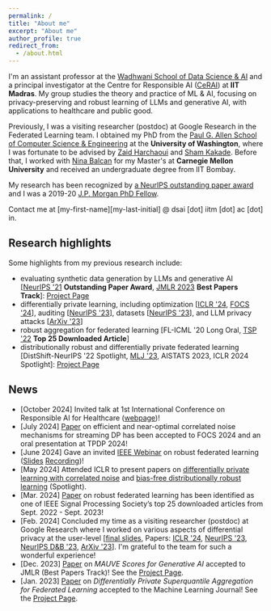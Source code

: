 ```yaml
---
permalink: /
title: "About me"
excerpt: "About me"
author_profile: true
redirect_from: 
  - /about.html
---
```


I'm an assistant professor at the [Wadhwani School of Data Science & AI](https://wsai.iitm.ac.in/) and a principal investigator at the Centre for Responsible AI ([CeRAI](https://cerai.iitm.ac.in/)) at **IIT Madras**. 
My group studies the theory and practice of ML & AI, focusing on privacy-preserving and robust learning of LLMs and generative AI, with applications to healthcare and public good.

Previously, I was a visiting researcher (postdoc) at Google Research in the Federated Learning team. I obtained my PhD from the [Paul G. Allen School of Computer Science & Engineering](https://www.cs.washington.edu/) at the **University of Washington**,
where I was fortunate to be advised by [Zaid Harchaoui](http://faculty.washington.edu/zaid/) and [Sham Kakade](https://sham.seas.harvard.edu/).
Before that, I worked with [Nina Balcan](http://www.cs.cmu.edu/~ninamf/) for my Master's at **Carnegie Mellon University** and received an undergraduate degree from IIT Bombay.

My research has been recognized by [a NeurIPS outstanding paper award](https://news.cs.washington.edu/2022/02/28/allen-school-and-ai2-researchers-paint-the-neurips-conference-mauve-and-take-home-an-outstanding-paper-award/) and I was a 2019-20 [J.P. Morgan PhD Fellow](https://www.jpmorgan.com/country/US/en/technology/ai/awards/phd-fellowship-award-recipients).

Contact me at [my-first-name][my-last-initial] @ dsai [dot] iitm [dot] ac [dot] in.

## Research highlights

Some highlights from my previous research include:

- evaluating synthetic data generation by LLMs and generative AI [[NeurIPS '21](https://arxiv.org/pdf/2102.01454.pdf) **Outstanding Paper Award**, [JMLR 2023](https://www.jmlr.org/papers/volume24/23-0023/23-0023.pdf) **Best Papers Track**]: [Project Page](https://krishnap25.github.io/mauve-overview/)
- differentially private learning, including optimization [[ICLR '24](https://arxiv.org/pdf/2310.06771.pdf), [FOCS '24](https://arxiv.org/pdf/2404.16706)], auditing [[NeurIPS '23](https://openreview.net/pdf?id=mlbes5TAAg)], datasets [[NeurIPS '23](https://arxiv.org/pdf/2307.09619.pdf)], and LLM privacy attacks [[ArXiv '23](https://krishnap25.github.io/)]
- robust aggregation for federated learning [FL-ICML '20 Long Oral, [TSP '22](https://ieeexplore.ieee.org/document/9721118) **Top 25 Downloaded Article**]
- distributionally robust and differentially private federated learning [DistShift-NeurIPS '22 Spotlight, [MLJ '23](https://link.springer.com/article/10.1007/s10994-023-06332-x), AISTATS 2023, ICLR 2024 Spotlight]: [Project Page](https://krishnap25.github.io/simplicial-fl-overview/)  

## News

* [October 2024] Invited talk at 1st International Conference on Responsible AI for Healthcare ([webpage](https://www.responsibleaihull.com/events/responsibleai-chennai))!
* [July 2024] [Paper](https://arxiv.org/pdf/2404.16706) on efficient and near-optimal correlated noise mechanisms for streaming DP has been accepted to FOCS 2024 and an oral presentation at TPDP 2024!
* [June 2024] Gave an invited [IEEE Webinar](https://rc.signalprocessingsociety.org/education/webinars/spsweb24022) on robust federated learning ([Slides](/slides/rfa_webinar.pdf) [Recording](https://rc.signalprocessingsociety.org/education/webinars/spsweb24022))!
* [May 2024] Attended ICLR to present papers on [differentially private learning with correlated noise](https://arxiv.org/pdf/2310.06771) and [bias-free distributionally robust learning](https://arxiv.org/pdf/2310.13863.pdf) (Spotlight).
* [Mar. 2024]  [Paper](https://ieeexplore.ieee.org/document/9721118) on robust federated learning has been identified as one of IEEE Signal Processing Society’s top 25 downloaded articles from Sept. 2022 - Sept. 2023!
* [Feb. 2024] Concluded my time as a visiting researcher (postdoc) at Google Research where I worked on various aspects of differential privacy at the user-level [[final slides](/slides/torwards_user_level_dp.pdf), Papers: [ICLR '24](https://arxiv.org/pdf/2310.06771.pdf), [NeurIPS '23](https://openreview.net/pdf?id=mlbes5TAAg), [NeurIPS D&B '23](https://arxiv.org/pdf/2307.09619.pdf), [ArXiv '23](https://krishnap25.github.io/)]. I'm grateful to the team for such a wonderful experience!
* [Dec. 2023] [Paper](https://www.jmlr.org/papers/volume24/23-0023/23-0023.pdf) on _MAUVE Scores for Generative AI_ accepted to JMLR (Best Papers Track)! See the [Project Page](https://krishnap25.github.io/mauve-overview/).
* [Jan. 2023] [Paper](https://link.springer.com/article/10.1007/s10994-023-06332-x) on _Differentially Private Superquantile Aggregation for Federated Learning_ accepted to the Machine Learning Journal! See the [Project Page](https://krishnap25.github.io/simplicial-fl-overview/).
